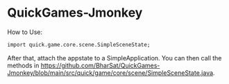 # QuickGames-Jmonkey
How to Use:
```markdown
import quick.game.core.scene.SimpleSceneState;
```
After that, attach the appstate to a SimpleApplication.
You can then call the methods in https://github.com/BharSat/QuickGames-Jmonkey/blob/main/src/quick/game/core/scene/SimpleSceneState.java.
